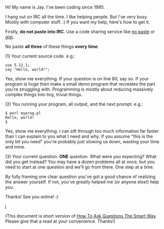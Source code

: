 Hi! My name is Jay. I've been coding since 1995. 

I hang out on IRC all the time. I like helping people. But I've very busy. Mostly
with computer stuff. :)   If you want my help, here's how to get it. 

Firstly, **do not paste into IRC**. Use a code sharing service like [no paste](http://paste.scsys.co.uk) or [gist](http://gist.github.com).

No paste **all three** of these things **every time**:

(1) Your current source code. e.g.:

```
use 5.12.1;
say "Hello, world!";
```

Yes, show me everything. If your question is on line 80, say so. If your program is huge then
make a small demo program that recreates the part you're struggling with. Programming is mostly 
about reducing massively complex things into tiny, trivial things. 

(2) You running your program, all output, and the next prompt. e.g.:

```
$ perl myprog.pl
Hello, world!
$
```

Yes, show me everything. I can sift through too much information far faster than I can 
explain to you what I need and why.  If you assume "this is the only bit you need" you're 
probably just slowing us down, wasting your time and mine.

(3) Your current question. **ONE** question. What were you expecting? What did you get instead?
You may have a dozen problems all at once, but you need to start at one question and we'll go
from there. One step at a time. 

By fully framing one clear question you've got a good chance of realizing the answer yourself. 
If not, you've greatly helped me (or anyone else!) help you. 

Thanks! See you online! :)

j



(This document is short version of [How To Ask Questions The Smart Way](http://www.catb.org/esr/faqs/smart-questions.html). Please give that a read at your convenience. Thanks!)


